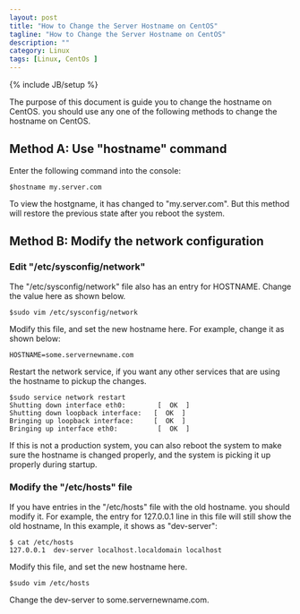```yaml
---
layout: post
title: "How to Change the Server Hostname on CentOS"
tagline: "How to Change the Server Hostname on CentOS"
description: ""
category: Linux 
tags: [Linux, CentOs ]
---
```

{% include JB/setup %}

The purpose of this document is guide you to change the hostname on CentOS. you should use any one of the following
methods to change the hostname on CentOS.

## Method A: Use "hostname" command

Enter the following command into the console:

	$hostname my.server.com

To view the hostgname, it has changed to "my.server.com". But this method will restore the previous state after you reboot
the system.

## Method B: Modify the network configuration

### Edit "/etc/sysconfig/network"

The "/etc/sysconfig/network" file also has an entry for HOSTNAME. Change the value here as shown below.

	$sudo vim /etc/sysconfig/network

Modify this file, and set the new hostname here. For example, change it as shown below:

	HOSTNAME=some.servernewname.com

Restart the network service, if you want any other services that are using the hostname to pickup the changes.

	$sudo service network restart
	Shutting down interface eth0:        [  OK  ]
	Shutting down loopback interface:   [  OK  ]
	Bringing up loopback interface:     [  OK  ]
	Bringing up interface eth0:          [  OK  ]

If this is not a production system, you can also reboot the system to make sure the hostname is changed properly, 
and the system is picking it up properly during startup.

###  Modify the "/etc/hosts" file

If you have entries in the "/etc/hosts" file with the old hostname. you should modify it. For example, the entry 
for 127.0.0.1 line in this file will still show the old hostname, In this example, it shows as "dev-server":

	$ cat /etc/hosts
	127.0.0.1  dev-server localhost.localdomain localhost

Modify this file, and set the new hostname here.

	$sudo vim /etc/hosts

Change the dev-server to some.servernewname.com.
